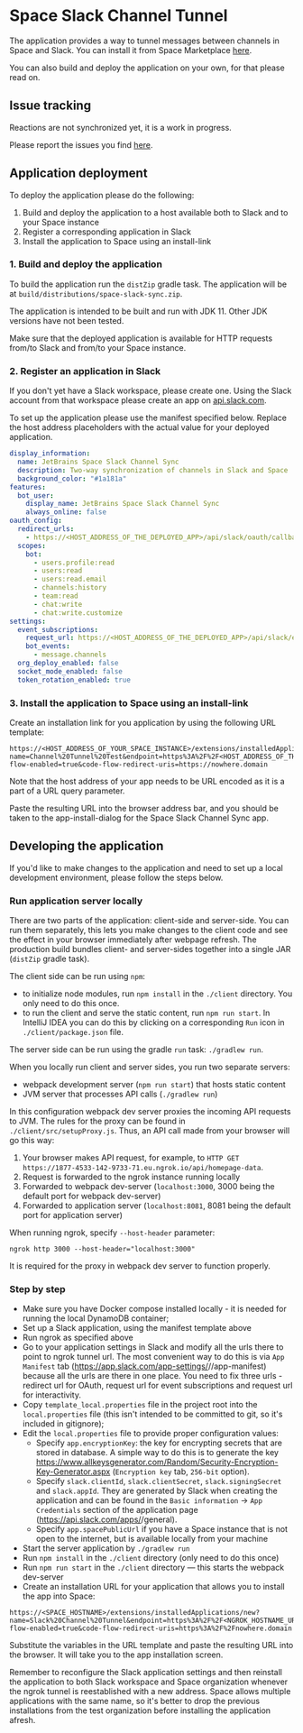 # Space Slack Channel Tunnel

The application provides a way to tunnel messages between channels in Space and Slack. You can install it from Space
Marketplace [here](https://plugins.jetbrains.com/plugin/19410-slack-channel-tunnel-beta).

You can also build and deploy the application on your own, for that please read on.

## Issue tracking

Reactions are not synchronized yet, it is a work in progress.

Please report the issues you find [here](https://youtrack.jetbrains.com/issues/SPACE).

## Application deployment

To deploy the application please do the following:

1. Build and deploy the application to a host available both to Slack and to your Space instance
2. Register a corresponding application in Slack
3. Install the application to Space using an install-link

### 1. Build and deploy the application

To build the application run the `distZip` gradle task. The application will be at `build/distributions/space-slack-sync.zip`.

The application is intended to be built and run with JDK 11. Other JDK versions have not been tested.

Make sure that the deployed application is available for HTTP requests from/to Slack and from/to your Space instance.

### 2. Register an application in Slack

If you don't yet have a Slack workspace, please create one. Using the Slack account from that workspace please
create an app on [api.slack.com](https://api.slack.com).

To set up the application please use the manifest specified below. Replace the host address placeholders with the
actual value for your deployed application.  

```yaml
display_information:
  name: JetBrains Space Slack Channel Sync
  description: Two-way synchronization of channels in Slack and Space
  background_color: "#1a181a"
features:
  bot_user:
    display_name: JetBrains Space Slack Channel Sync
    always_online: false
oauth_config:
  redirect_urls:
    - https://<HOST_ADDRESS_OF_THE_DEPLOYED_APP>/api/slack/oauth/callback
  scopes:
    bot:
      - users.profile:read
      - users:read
      - users:read.email
      - channels:history
      - team:read
      - chat:write
      - chat:write.customize
settings:
  event_subscriptions:
    request_url: https://<HOST_ADDRESS_OF_THE_DEPLOYED_APP>/api/slack/events
    bot_events:
      - message.channels
  org_deploy_enabled: false
  socket_mode_enabled: false
  token_rotation_enabled: true
```

### 3. Install the application to Space using an install-link

Create an installation link for you application by using the following URL template:

```
https://<HOST_ADDRESS_OF_YOUR_SPACE_INSTANCE>/extensions/installedApplications/new?name=Channel%20Tunnel%20Test&endpoint=https%3A%2F%2F<HOST_ADDRESS_OF_THE_DEPLOYED_APP_URL_ENCODED>%2Fapi%2Fspace&code-flow-enabled=true&code-flow-redirect-uris=https://nowhere.domain
```

Note that the host address of your app needs to be URL encoded as it is a part of a URL query parameter.

Paste the resulting URL into the browser address bar, and you should be taken to the app-install-dialog 
for the Space Slack Channel Sync app.

## Developing the application

If you'd like to make changes to the application and need to set up a local development environment, please follow
the steps below.

### Run application server locally

There are two parts of the application: client-side and server-side. You can run them separately, this lets
you make changes to the client code and see the effect in your browser immediately after webpage refresh.
The production build bundles client- and server-sides together into a single JAR (`distZip` gradle task).

The client side can be run using `npm`:
- to initialize node modules, run `npm install` in the `./client` directory. You only need to do this once.
- to run the client and serve the static content, run `npm run start`. In IntelliJ IDEA you can do this by clicking
  on a corresponding `Run` icon in `./client/package.json` file.

The server side can be run using the gradle `run` task: `./gradlew run`.

When you locally run client and server sides, you run two separate servers:
- webpack development server (`npm run start`) that hosts static content
- JVM server that processes API calls (`./gradlew run`)

In this configuration webpack dev server proxies the incoming API requests to JVM. The rules for the proxy can be found in
`./client/src/setupProxy.js`. Thus, an API call made from your browser will go this way:

1. Your browser makes API request, for example, to `HTTP GET https://1877-4533-142-9733-71.eu.ngrok.io/api/homepage-data`.
2. Request is forwarded to the ngrok instance running locally
3. Forwarded to webpack dev-server (`localhost:3000`, 3000 being the default port for webpack dev-server)
4. Forwarded to application server (`localhost:8081`, 8081 being the default port for application server)

When running ngrok, specify `--host-header` parameter:

```shell
ngrok http 3000 --host-header="localhost:3000"
```
It is required for the proxy in webpack dev server to function properly.

### Step by step

* Make sure you have Docker compose installed locally - it is needed for running the local DynamoDB container;
* Set up a Slack application, using the manifest template above
* Run ngrok as specified above
* Go to your application settings in Slack and modify all the urls there to point to ngrok tunnel url.
  The most convenient way to do this is via `App Manifest` tab (https://app.slack.com/app-settings/<team-id>/<app-id>/app-manifest) because
  all the urls are there in one place. You need to fix three urls - redirect url for OAuth, request url for event subscriptions and request url for interactivity.
* Copy `template_local.properties` file in the project root into the `local.properties` file (this isn't intended to be committed to git, so it's included in gitignore);
* Edit the `local.properties` file to provide proper configuration values:
    * Specify `app.encryptionKey`: the key for encrypting secrets that are stored in database. A simple way to do this is to generate the key
      https://www.allkeysgenerator.com/Random/Security-Encryption-Key-Generator.aspx (`Encryption key` tab, `256-bit` option).
    * Specify `slack.clientId`, `slack.clientSecret`, `slack.signingSecret` and `slack.appId`. They are generated by Slack when creating the application
      and can be found in the `Basic information` -> `App Credentials` section of the application page (https://api.slack.com/apps/<app-id>/general).
    * Specify `app.spacePublicUrl` if you have a Space instance that is not open to the internet, but is available locally from your machine
* Start the server application by `./gradlew run`
* Run `npm install` in the `./client` directory (only need to do this once)
* Run `npm run start` in the `./client` directory — this starts the webpack dev-server
* Create an installation URL for your application that allows you to install the app into Space:

```
https://<SPACE_HOSTNAME>/extensions/installedApplications/new?name=Slack%20Channel%20Tunnel&endpoint=https%3A%2F%2F<NGROK_HOSTNAME_URL_ENCODED>%2Fspace%2Fapi&code-flow-enabled=true&code-flow-redirect-uris=https%3A%2F%2Fnowhere.domain
```

Substitute the variables in the URL template and paste the resulting URL into the browser. It will take you to the
app installation screen.

Remember to reconfigure the Slack application settings and then reinstall the application to both Slack workspace and Space organization
whenever the ngrok tunnel is reestablished with a new address. Space allows multiple applications with the same name, so it's better to drop
the previous installations from the test organization before installing the application afresh.
